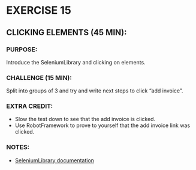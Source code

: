 # EXERCISE 15
## CLICKING ELEMENTS (45 MIN):
### PURPOSE:
Introduce the SeleniumLibrary and clicking on elements.

### CHALLENGE (15 MIN):
Split into groups of 3 and try and write next steps to click “add invoice”.

### EXTRA CREDIT:
- Slow the test down to see that the add invoice is clicked.
- Use RobotFramework to prove to yourself that the add invoice link was clicked.

### NOTES:
- [SeleniumLibrary documentation](http://robotframework.org/SeleniumLibrary/SeleniumLibrary.html)
